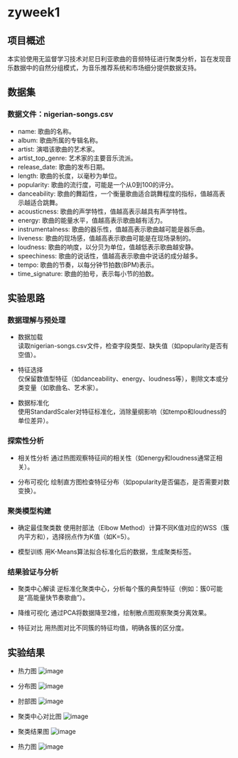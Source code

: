 # zyweek1

## 项目概述
本实验使用无监督学习技术对尼日利亚歌曲的音频特征进行聚类分析，旨在发现音乐数据中的自然分组模式，为音乐推荐系统和市场细分提供数据支持。
## 数据集
### 数据文件：nigerian-songs.csv   

- name: 歌曲的名称。  
- album: 歌曲所属的专辑名称。
- artist: 演唱该歌曲的艺术家。
- artist_top_genre: 艺术家的主要音乐流派。
- release_date: 歌曲的发布日期。
- length: 歌曲的长度，以毫秒为单位。
- popularity: 歌曲的流行度，可能是一个从0到100的评分。
- danceability: 歌曲的舞蹈性，一个衡量歌曲适合跳舞程度的指标，值越高表示越适合跳舞。
- acousticness: 歌曲的声学特性，值越高表示越具有声学特性。
- energy: 歌曲的能量水平，值越高表示歌曲越有活力。
- instrumentalness: 歌曲的器乐性，值越高表示歌曲越可能是器乐曲。
- liveness: 歌曲的现场感，值越高表示歌曲可能是在现场录制的。
- loudness: 歌曲的响度，以分贝为单位，值越低表示歌曲越安静。
- speechiness: 歌曲的说话性，值越高表示歌曲中说话的成分越多。
- tempo: 歌曲的节奏，以每分钟节拍数(BPM)表示。
- time_signature: 歌曲的拍号，表示每小节的拍数。

## 实验思路  

### 数据理解与预处理  

- 数据加载  
读取nigerian-songs.csv文件，检查字段类型、缺失值（如popularity是否有空值）。  

- 特征选择  
仅保留数值型特征（如danceability、energy、loudness等），剔除文本或分类变量（如歌曲名、艺术家）。  

- 数据标准化  
使用StandardScaler对特征标准化，消除量纲影响（如tempo和loudness的单位差异）。  

### 探索性分析
- 相关性分析
通过热图观察特征间的相关性（如energy和loudness通常正相关）。

- 分布可视化
绘制直方图检查特征分布（如popularity是否偏态，是否需要对数变换）。

### 聚类模型构建
- 确定最佳聚类数
使用肘部法（Elbow Method）计算不同K值对应的WSS（簇内平方和），选择拐点作为K值（如K=5）。

- 模型训练
用K-Means算法拟合标准化后的数据，生成聚类标签。

### 结果验证与分析
- 聚类中心解读
逆标准化聚类中心，分析每个簇的典型特征（例如：簇0可能是“高能量快节奏歌曲”）。

- 降维可视化
通过PCA将数据降至2维，绘制散点图观察聚类分离效果。

- 特征对比
用热图对比不同簇的特征均值，明确各簇的区分度。

## 实验结果
- 热力图
  ![image](https://github.com/user-attachments/assets/6ad57d46-acc6-4b18-b011-9c2c3d369303)

- 分布图
  ![image](https://github.com/user-attachments/assets/6bfcbfa5-3268-4ab5-a288-89d449d0a1e2)

- 肘部图
  ![image](https://github.com/user-attachments/assets/f4910b34-3981-472b-b750-4e358bcb07c2)
  
- 聚类中心对比图
  ![image](https://github.com/user-attachments/assets/209be5aa-7e59-4a54-aeab-ea2ed021752c)
  
- 聚类结果图
  ![image](https://github.com/user-attachments/assets/9d677af0-3fbe-4b89-9000-cc2433898ec6)

- 热力图
  ![image](https://github.com/user-attachments/assets/1d2d778c-0c0f-4453-99f3-b62a472dbce0)





